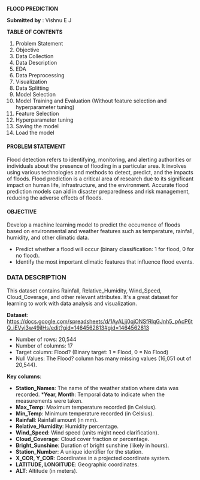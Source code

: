 
**FLOOD PREDICTION**

**Submitted by** : Vishnu E J

**TABLE OF CONTENTS**
1. Problem Statement
2. Objective
3. Data Collection
4. Data Description
5. EDA
6. Data Preprocessing
7. Visualization
8. Data Splitting
9. Model Selection
10. Model Training and Evaluation (Without feature selection and hyperparameter tuning)
11. Feature Selection
12. Hyperparameter tuning
13. Saving the model
14. Load the model
#### PROBLEM STATEMENT
Flood detection refers to identifying, monitoring, and alerting authorities or individuals about the presence of flooding in a particular area. It involves using various technologies and methods to detect, predict, and the impacts of floods. Flood prediction is a critical area of research due to its significant impact on human life, infrastructure, and the environment. Accurate flood prediction models can aid in disaster preparedness and risk management, reducing the adverse effects of floods.
#### OBJECTIVE
Develop a machine learning model to predict the occurrence of floods based on environmental and weather features such as temperature, rainfall, humidity, and other climatic data.
*   Predict whether a flood will occur (binary classification: 1 for flood, 0 for no flood).
*   Identify the most important climatic features that influence flood events.
### DATA DESCRIPTION

This dataset contains Rainfall, Relative_Humidity, Wind_Speed, Cloud_Coverage, and other relevant attributes. It's a great dataset for learning to work with data analysis and visualization.

**Dataset**:  https://docs.google.com/spreadsheets/d/1AyALjj0qjONSfRlqGJnh5_pAcP6tQ_iEVyi3w49jIHs/edit?gid=1464562813#gid=1464562813
*   Number of rows: 20,544
*   Number of columns: 17
*   Target column: Flood? (Binary target: 1 = Flood, 0 = No Flood)
*   Null Values: The Flood? column has many missing values (16,051 out of 20,544).

**Key columns**:

*   **Station_Names**: The name of the weather station where data was recorded.
***Year, Month**: Temporal data to indicate when the measurements were taken.
*   **Max_Temp**: Maximum temperature recorded (in Celsius).
*   **Min_Temp**: Minimum temperature recorded (in Celsius).
*   **Rainfall**: Rainfall amount (in mm).
*   **Relative_Humidity**: Humidity percentage.
*   **Wind_Speed**: Wind speed (units might need clarification).
*   **Cloud_Coverage**: Cloud cover fraction or percentage.
*   **Bright_Sunshine**: Duration of bright sunshine (likely in hours).
*   **Station_Number**: A unique identifier for the station.
*   **X_COR, Y_COR**: Coordinates in a projected coordinate system.
*   **LATITUDE, LONGITUDE**: Geographic coordinates.
*   **ALT**: Altitude (in meters).
